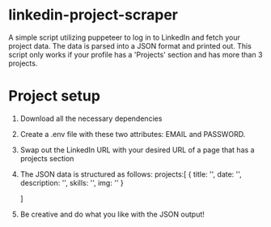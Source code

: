 # linkedin-project-scraper
A simple script utilizing puppeteer to log in to LinkedIn and fetch your project data.
The data is parsed into a JSON format and printed out. 
This script only works if your profile has a 'Projects' section and has more than 3 projects.

# Project setup
1. Download all the necessary dependencies
2. Create a .env file with these two attributes: EMAIL and PASSWORD.
3. Swap out the LinkedIn URL with your desired URL of a page that has a projects section
4. The JSON data is structured as follows:
   projects:[
     {
       title: '',
       date: '',
       description: '',
       skills: '',
       img: ''
     }

   ]
5. Be creative and do what you like with the JSON output!
